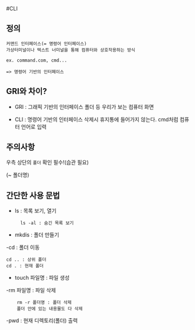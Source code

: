 #CLI
## 정의
``` 
커맨드 인터페이스(= 명령어 인터페이스)
가상터미널이나 텍스트 너미널을 통해 컴퓨터와 상호작용하는 방식

ex. command.com, cmd...

=> 명령어 기반의 인터페이스
```


## GRI와 차이?
* GRI : 그래픽 기반의 인터페이스
        폴더 등 우리가 보는 컴퓨터 화면


* CLI : 명령어 기반의 인터페이스
        삭제시 휴지통에 들어가지 않는다.
        cmd처럼 컴퓨터 언어로 입력


## 주의사항
우측 상단의 ``폴더`` 확인 필수!(습관 필요)

(~ 폴더명)

## 간단한 사용 문법
- ls : 목록 보기, 열기
   
        ls -al : 숨긴 목록 보기

- mkdis : 폴더 만들기

-cd : 폴더 이동
    
    cd .. : 상위 폴더
    cd . : 현재 폴더

- touch 파일명 : 파일 생성

-rm 파일명 : 파일 삭제

        rm -r 폴더명 : 폴더 삭제
        폴더 안에 있는 내용물도 다 삭제

-pwd : 현재 디렉토리(폴더) 출력

